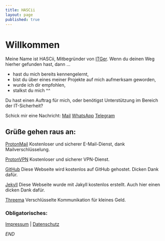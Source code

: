 ```yaml
---
title: HASCii
layout: page
published: true
---
```


# Willkommen
Meine Name ist HASCii, Mitbegründer von [ITGer](https://itger.de/).
Wenn du deinen Weg hierher gefunden hast, dann ...

- hast du mich bereits kennengelernt,
- bist du über eines meiner Projekte auf mich aufmerksam geworden,
- wurde ich dir empfohlen,
- stalkst du mich ^^

Du hast einen Auftrag für mich, oder benötigst Unterstützung im Bereich der IT-Sicherheit?

Schick mir eine Nachricht:
[Mail](mailto:security@hascii.de)
[WhatsApp](https://wa.me/491747582100)
[Telegram](https://telegram.me/ITGerDE)

## Grüße gehen raus an:
[ProtonMail](https://protonmail.com/de/) 
Kostenloser und sicherer E-Mail-Dienst, dank Mailverschlüsselung.

[ProtonVPN](https://protonvpn.com/de/)
Kostenloser und sicherer VPN-Dienst.

[GitHub](https://github.com/)
Diese Webseite wird kostenlos auf GitHub gehostet. Dicken Dank dafür.

[Jekyll](https://jekyllrb.com)
Diese Webseite wurde mit Jakyll kostenlos erstellt. Auch hier einen dicken Dank dafür.

[Threema](https://threema.ch/de)
Verschlüsselte Kommunikation für kleines Geld.

### Obligatorisches:
[Impressum](https://itrk.legal/uAj.8V.pqL.html?imp=1) | [Datenschutz](https://itrk.legal/uAj.8V.pqL.html)

_END_
